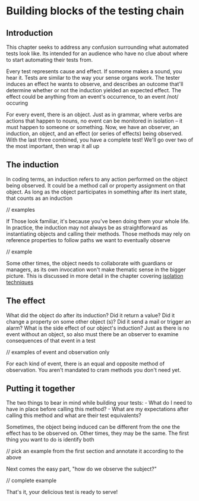 # Building blocks of the testing chain

## Introduction
This chapter seeks to address any confusion surrounding what automated tests look like. Its intended for an audience who have no clue about where to start automating their tests from. 

Every test represents cause and effect. If someone makes a sound, you hear it. Tests are similar to the way your sense organs work. The tester induces an effect he wants to observe, and describes an outcome that'll determine whether or not the induction yielded an expected effect. The effect could be anything from an event's occurrence, to an event /not/ occuring

For every event, there is an object. Just as in grammar, where verbs are actions that happen to nouns, no event can be monitored in isolation – it must happen to someone or something. Now, we have an observer, an induction, an object, and an effect (or series of effects) being observed. 
With the last three combined, you have a complete test! We'll go over two of the most important, then wrap it all up

## The induction
In coding terms, an induction refers to any action performed on the object being observed. It could be a method call or property assignment on that object. As long as the object participates in something after its inert state, that counts as an induction

// examples

If Those look familiar, it's because you've been doing them your whole life. In practice, the induction may not always be as straightforward as instantiating objects and calling their methods. Those methods may rely on reference properties to follow paths we want to eventually observe

// example

Some other times, the object needs to collaborate with guardians or 
managers, as its own invocation won't make thematic sense in the bigger picture. This is discussed in more detail in the chapter covering [isolation techniques](/docs/v1/testing/Achieving-test-automation-through-alternative-means#isolation-strategies)

## The effect
What did the object do after its induction? Did it return a value? Did it change a property on some other object (s)? Did it send a mail or trigger an alarm? What is the side effect of our object's induction?
Just as there is no event without an object, so also must there be an observer to examine consequences of that event in a test

// examples of event and observation only

For each kind of event, there is an equal and opposite method of 
observation. You aren't mandated to cram methods you don't need yet.

## Putting it together
The two things to bear in mind while building your tests:
    - What do I need to have in place before calling this method?
    - What are my expectations after calling this method and what are their test equivalents?

Sometimes, the object being induced can be different from the one the effect has to be observed on. Other times, they may be the same. The first thing you want to do is identify both

// pick an example from the first section and annotate it according to the 
above

Next comes the easy part, "how do we observe the subject?"

// complete example

That's it, your delicious test is ready to serve! 
